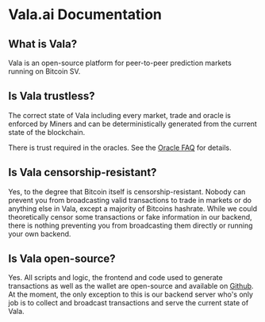 # Vala.ai Documentation

## What is Vala?

Vala is an open-source platform for peer-to-peer prediction markets running on Bitcoin SV.

## Is Vala trustless?

The correct state of Vala including every market, trade and oracle is enforced by Miners and can be deterministically generated from the current state of the blockchain.

There is trust required in the oracles. See the [Oracle FAQ](faq/oracles.md) for details.

## Is Vala censorship-resistant?

Yes, to the degree that Bitcoin itself is censorship-resistant. Nobody can prevent you from broadcasting valid transactions to trade in markets or do anything else in Vala, except a majority of Bitcoins hashrate. While we could theoretically censor some transactions or fake information in our backend, there is nothing preventing you from broadcasting them directly or running your own backend.

## Is Vala open-source?

Yes. All scripts and logic, the frontend and code used to generate transactions as well as the wallet are open-source and available on [Github](https://github.com/valapm). At the moment, the only exception to this is our backend server who's only job is to collect and broadcast transactions and serve the current state of Vala.
